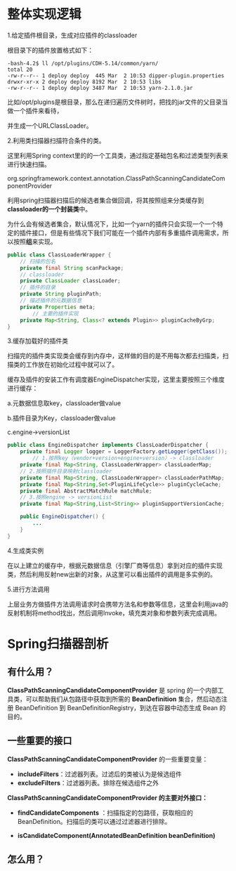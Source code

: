

# 整体实现逻辑

1.给定插件根目录，生成对应插件的classloader

根目录下的插件放置格式如下：

```
-bash-4.2$ ll /opt/plugins/CDH-5.14/common/yarn/
total 20
-rw-r--r-- 1 deploy deploy  445 Mar  2 10:53 dipper-plugin.properties
drwxr-xr-x 2 deploy deploy 8192 Mar  2 10:53 libs
-rw-r--r-- 1 deploy deploy 3487 Mar  2 10:53 yarn-2.1.0.jar
```

比如/opt/plugins是根目录，那么在递归遍历文件树时，把找的jar文件的父目录当做一个插件来看待，

并生成一个URLClassLoader。

2.利用类扫描器扫描符合条件的类。

这里利用Spring context里的的一个工具类，通过指定基础包名和过滤类型列表来进行快速扫描。

org.springframework.context.annotation.ClassPathScanningCandidateComponentProvider

利用spring扫描器扫描后的候选者集合做回调，将其按照组来分类缓存到**classloader的一个封装类**中。

为什么会有候选者集合，默认情况下，比如一个yarn的插件只会实现一个一个特定的插件接口，但是有些情况下我们可能在一个插件内部有多重插件调用需求，所以按照**组**来实现。

```java
public class ClassLoaderWrapper {
  	// 扫描的包名
    private final String scanPackage;
  	// classloader
    private ClassLoader classLoader;
  	// 插件的目录
    private String pluginPath;
  	// 描述插件的元数据信息
    private Properties meta;
		// 主要的插件实现
    private Map<String, Class<? extends Plugin>> pluginCacheByGrp;
}   
```

3.缓存加载好的插件类

扫描完的插件类实现类会缓存到内存中，这样做的目的是不用每次都去扫描类，扫描类的工作放在初始化过程中就可以了。

缓存及插件的安装工作有调度器EngineDispatcher实现，这里主要按照三个维度进行缓存：

a.元数据信息取key，classloader做value

b.插件目录为Key，classloader做value

c.engine->versionList

```java
public class EngineDispatcher implements ClassLoaderDispatcher {
    private final Logger logger = LoggerFactory.getLogger(getClass());
		// 1.按照key（vendor+version+engine+version）-> classloader
    private final Map<String, ClassLoaderWrapper> classLoaderMap;
  	// 2.按照插件目录映射classloader
    private final Map<String, ClassLoaderWrapper> classLoaderPathMap;
    private final Map<String,Set<PluginLifeCycle>> pluginCycleCache;
    private final AbstractMatchRule matchRule;
  	// 3.按照engine -> versionList
    private final Map<String,List<String>> pluginSupportVersionCache;

    public EngineDispatcher() {
        ...
    }
}
```

4.生成类实例

在以上建立的缓存中，根据元数据信息（引擎厂商等信息）拿到对应的插件实现类，然后利用反射new出新的对象，从这里可以看出插件的调用是多实例的。

5.进行方法调用

上层业务方做插件方法调用请求时会携带方法名和参数等信息，这里会利用java的反射机制将method找出，然后调用Invoke，填充类对象和参数列表完成调用。



# Spring扫描器剖析



## 有什么用？

 **ClassPathScanningCandidateComponentProvider** 是 spring 的一个内部工具类，可以帮助我们从包路径中获取到所需的 **BeanDefinition** 集合，然后动态注册 BeanDefinition 到 BeanDefinitionRegistry，到达在容器中动态生成 Bean 的目的。



## 一些重要的接口

**ClassPathScanningCandidateComponentProvider** 的一些重要变量：

- **includeFilters**：过滤器列表。过滤后的类被认为是候选组件
- **excludeFilters**：过滤器列表。排除在候选组件之外



**ClassPathScanningCandidateComponentProvider 的主要对外接口：**

- **findCandidateComponents** ：扫描指定的包路径，获取相应的BeanDefinition。扫描后的类可以通过过滤器进行排除。

- **isCandidateComponent(AnnotatedBeanDefinition beanDefinition)**

    

## 怎么用？



